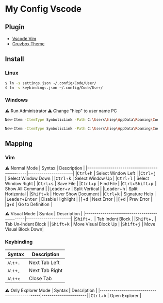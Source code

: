 # My Config Vscode

## Plugin
- [Vscode Vim](https://github.com/VSCodeVim/Vim)
- [Gruvbox Theme](https://github.com/jdinhify/vscode-theme-gruvbox)

## Install
### Linux
```bash
$ ln -s settings.json ~/.config/Code/User/
$ ln -s keybindings.json ~/.config/Code/User/
```
### Windows
:warning: Run Administrator
:warning: Change "hiep" to user name PC
```bash
New-Item -ItemType SymbolicLink -Path C:\Users\hiep\AppData\Roaming\Code\User\settings.json -Value C:\User\hiep\vscode\settings.json
```
```bash
New-Item -ItemType SymbolicLink -Path C:\Users\hiep\AppData\Roaming\Code\User\keybindings.json -Value C:\User\hiep\vscode\keybindings.json
```
## Mapping

### Vim
:warning: Normal Mode
|           Syntax                              |    Description        |
|-----------------------------------------------|-----------------------|
|<kbd>Ctrl</kbd>+<kbd>h</kbd>                   | Select Window Left    |
|<kbd>Ctrl</kbd>+<kbd>j</kbd>                   | Select Window Down    |
|<kbd>Ctrl</kbd>+<kbd>k</kbd>                   | Select Window Up      |
|<kbd>Ctrl</kbd>+<kbd>l</kbd>                   | Select Window Right   |
|<kbd>Ctrl</kbd>+<kbd>s</kbd>                   | Save File             |
|<kbd>Ctrl</kbd>+<kbd>p</kbd>                   | Find File             |
|<kbd>Ctrl</kbd>+<kbd>Shift</kbd>+<kbd>p</kbd>  | Show All Command      |
|<kbd>Leader</kbd>+<kbd>v</kbd>                 | Split Vertical        |
|<kbd>Leader</kbd>+<kbd>h</kbd>                 | Split Horizontal      |
|<kbd>Shift</kbd>+<kbd>k</kbd>                  | Hover Show Document   |
|<kbd>Ctrl</kbd>+<kbd>k</kbd>                   | Signature Help        |
|<kbd>Leader</kbd>+<kbd>Enter</kbd>             | Disable Highlight     |
|<kbd>]</kbd>+<kbd>d</kbd>                      | Next Error            |
|<kbd>[</kbd>+<kbd>d</kbd>                      | Prev Error            |
|<kbd>g</kbd>+<kbd>d</kbd>                      | Go to Definition      |

:warning: Visual Mode
|           Syntax                              |    Description        |
|-----------------------------------------------|-----------------------|
|<kbd>Shift</kbd>+<kbd>.</kbd>                  | Tab Indent Block      |
|<kbd>Shift</kbd>+<kbd>,</kbd>                  | Tab Un-Indent Block   |
|<kbd>Shift</kbd>+<kbd>k</kbd>                  | Move Visual Block Up  |
|<kbd>Shift</kbd>+<kbd>j</kbd>                  | Move Visual Block Down|

### Keybinding
|           Syntax                              |    Description        |
|-----------------------------------------------|-----------------------|
|<kbd>Alt</kbd>+<kbd>.</kbd>                    | Next Tab Left         |
|<kbd>Alt</kbd>+<kbd>,</kbd>                    | Next Tab Right        |
|<kbd>Alt</kbd>+<kbd>c</kbd>                    | Close Tab             |

:warning: Only Explorer Mode
|           Syntax                              |    Description        |
|-----------------------------------------------|-----------------------|
|<kbd>Ctrl</kbd>+<kbd>b</kbd>                   | Open Explorer         |
